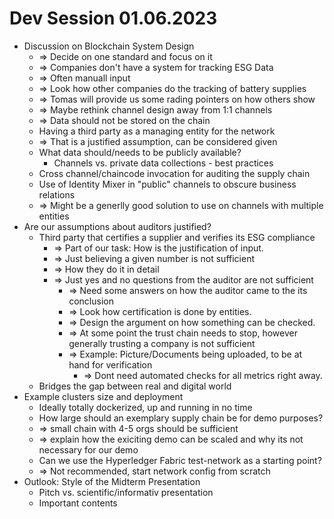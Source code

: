 # Dev Session 01.06.2023 

- Discussion on Blockchain System Design
  - => Decide on one standard and focus on it
  - => Companies don't have a system for tracking ESG Data
  - => Often manuall input 
  - => Look how other companies do the tracking of battery supplies 
  - => Tomas will provide us some rading pointers on how others show
  - => Maybe rethink channel design away from 1:1 channels
  - => Data should not be stored on the chain 
  - Having a third party as a managing entity for the network
  - => That is a justified assumption, can be considered given
  - What data should/needs to be publicly available?
    - Channels vs. private data collections - best practices
  - Cross channel/chaincode invocation for auditing the supply chain
  - Use of Identity Mixer in "public" channels to obscure business relations
  - => Might be a generlly good solution to use on channels with multiple entities
- Are our assumptions about auditors justified?
  - Third party that certifies a supplier and verifies its ESG compliance
    - => Part of our task: How is the justification of input. 
    - => Just believing a given number is not sufficient
    - => How they do it in detail 
    - => Just yes and no questions from the auditor are not sufficient
      - => Need some answers on how the auditor came to the its conclusion 
      - => Look how certification is done by entities. 
      - => Design the argument on how something can be checked. 
      - => At some point the trust chain needs to stop, however generally trusting a company is not sufficient 
      - => Example: Picture/Documents being uploaded, to be at hand for verification 
        - => Dont need automated checks for all metrics right away. 
  - Bridges the gap between real and digital world
- Example clusters size and deployment
  - Ideally totally dockerized, up and running in no time 
  - How large should an exemplary supply chain be for demo purposes?
  - => small chain with 4-5 orgs should be sufficient 
  - => explain how the exiciting demo can be scaled and why its not necessary for our demo
  - Can we use the Hyperledger Fabric test-network as a starting point?
  - => Not recommended, start network config from scratch
- Outlook: Style of the Midterm Presentation
  - Pitch vs. scientific/informativ presentation
  - Important contents